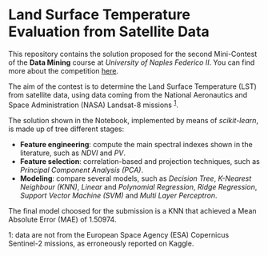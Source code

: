 # Land Surface Temperature Evaluation from Satellite Data
This repository contains the solution proposed for the second Mini-Contest of the **Data Mining** course at *University of Naples Federico II*.
You can find more about the competition [here](https://www.kaggle.com/c/unina-data-mining-2021-minicontest-n2/overview).

The aim of the contest is to determine the Land Surface Temperature (LST) from satellite data, using data coming from the National Aeronautics and Space Administration (NASA) Landsat-8 missions <sup>[1](#footnote1)</sup>.

The solution shown in the Notebook, implemented by means of *scikit-learn*, is made up of tree different stages:
- **Feature engineering**: compute the main spectral indexes shown in the literature, such as *NDVI* and *PV*.
- **Feature selection**: correlation-based and projection techniques, such as *Principal Component Analysis (PCA)*.
- **Modeling**: compare several models, such as *Decision Tree*, *K-Nearest Neighbour (KNN)*, *Linear* and *Polynomial Regression*, *Ridge Regression*, *Support Vector Machine (SVM)* and *Multi Layer Perceptron*.

The final model choosed for the submission is a KNN that achieved a Mean Absolute Error (MAE) of 1.50974.



<a name="footnote1">1</a>: data are not from the European Space Agency (ESA) Copernicus Sentinel-2 missions, as erroneously reported on Kaggle.

